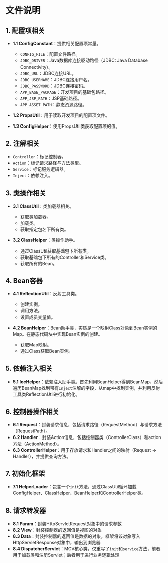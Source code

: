 # 文件说明

## 1. 配置项相关
- **1.1 ConfigConstant**：提供相关配置项常量。
  - `CONFIG_FILE`：配置文件路径。
  - `JDBC_DRIVER`：Java数据库连接驱动路径（JDBC: Java Database Connectivity）。
  - `JDBC_URL`：JDBC连接URL。
  - `JDBC_USERNAME`：JDBC连接用户名。
  - `JDBC_PASSWORD`：JDBC连接密码。
  - `APP_BASE_PACKAGE`：开发项目的基础包路径。
  - `APP_JSP_PATH`：JSP基础路径。
  - `APP_ASSET_PATH`：静态资源路径。

- **1.2 PropsUtil**：用于读取开发项目的配置项文件。

- **1.3 ConfigHelper**：使用PropsUtil类获取配置项的值。

## 2. 注解相关
- `Controller`：标记控制器。
- `Action`：标记请求路径与方法类型。
- `Service`：标记服务逻辑器。
- `Inject`：依赖注入。

## 3. 类操作相关
- **3.1 ClassUtil**：类加载器相关。
  - 获取类加载器。
  - 加载类。
  - 获取指定包名下所有类。

- **3.2 ClassHelper**：类操作助手。
  - 通过ClassUtil获取基础包下所有类。
  - 获取基础包下所有的Controller和Service类。
  - 获取所有的Bean。

## 4. Bean容器
- **4.1 ReflectionUtil**：反射工具类。
  - 创建实例。
  - 调用方法。
  - 设置成员变量值。

- **4.2 BeanHelper**：Bean助手类，实质是一个映射Class对象到Bean实例的Map。在静态代码块中实现Bean实例的创建。
  - 获取Map映射。
  - 通过Class获取Bean实例。

## 5. 依赖注入相关
- **5.1 IocHelper**：依赖注入助手类。首先利用BeanHelper得到BeanMap，然后遍历BeanMap找到带有`Inject`注解的字段，从map中找到实例，并利用反射工具类ReflectionUtil进行初始化。

## 6. 控制器操作相关
- **6.1 Request**：封装请求信息，包括请求路径（RequestMethod）与请求方法（RequestPath）。
- **6.2 Handler**：封装Action信息，包括控制器类（ControllerClass）和action方法（ActionMethod）。
- **6.3 ControllerHelper**：用于存放请求和Handler之间的映射（Request -> Handler），并提供查询方法。

## 7. 初始化框架
- **7.1 HelperLoader**：包含一个`init`方法，通过ClassUtil循环加载ConfigHelper、ClassHelper、BeanHelper和ControllerHelper类。

## 8. 请求转发器
- **8.1 Param**：封装HttpServletRequest对象中的请求参数
- **8.2 View**：封装控制器的返回值是视图的对象
- **8.3 Data**：封装控制器的返回值是数据的对象，框架将该对象写入HttpServletResponse对象中，输出到浏览器
- **8.4 DispatcherServlet**：MCV核心类，仅重写了`init`和`service`方法，前者用于加载类和注册Servlet；后者用于进行业务逻辑处理
